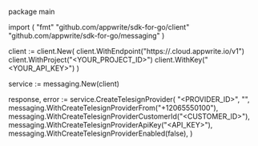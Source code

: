 package main

import (
    "fmt"
    "github.com/appwrite/sdk-for-go/client"
    "github.com/appwrite/sdk-for-go/messaging"
)

client := client.New(
    client.WithEndpoint("https://<REGION>.cloud.appwrite.io/v1")
    client.WithProject("<YOUR_PROJECT_ID>")
    client.WithKey("<YOUR_API_KEY>")
)

service := messaging.New(client)

response, error := service.CreateTelesignProvider(
    "<PROVIDER_ID>",
    "<NAME>",
    messaging.WithCreateTelesignProviderFrom("+12065550100"),
    messaging.WithCreateTelesignProviderCustomerId("<CUSTOMER_ID>"),
    messaging.WithCreateTelesignProviderApiKey("<API_KEY>"),
    messaging.WithCreateTelesignProviderEnabled(false),
)

